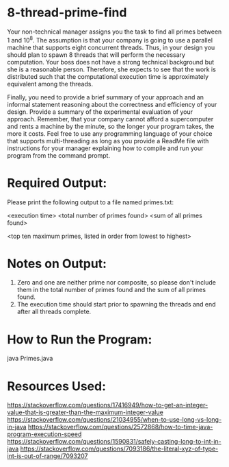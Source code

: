 # 8-thread-prime-find
Your non-technical manager assigns you the task to find all primes between 1 and 10<sup>8</sup>.  The assumption is that your company is going to use a parallel machine that supports eight concurrent threads. Thus, in your design you should plan to spawn 8 threads that will perform the necessary computation. Your boss does not have a strong technical background but she is a reasonable person. Therefore, she expects to see that the work is distributed such that the computational execution time is approximately equivalent among the threads.

Finally, you need to provide a brief summary of your approach and an informal statement reasoning about the correctness and efficiency of your design. Provide a summary of the experimental evaluation of your approach. Remember, that your company cannot afford a supercomputer and rents a machine by the minute, so the longer your program takes, the more it costs. Feel free to use any programming language of your choice that supports multi-threading as long as you provide a ReadMe file with instructions for your manager explaining how to compile and run your program from the command prompt.  

 

# Required Output:

Please print the following output to a file named primes.txt:

\<execution time>  \<total number of primes found>  \<sum of all primes found>

\<top ten maximum primes, listed in order from lowest to highest>

 

# Notes on Output:

1. Zero and one are neither prime nor composite, so please don't include them in the total number of primes found and the sum of all primes found.
2. The execution time should start prior to spawning the threads and end after all threads complete.



# How to Run the Program:
java Primes.java


# Resources Used:
<https://stackoverflow.com/questions/17416949/how-to-get-an-integer-value-that-is-greater-than-the-maximum-integer-value>
<https://stackoverflow.com/questions/21034955/when-to-use-long-vs-long-in-java>
<https://stackoverflow.com/questions/2572868/how-to-time-java-program-execution-speed>
<https://stackoverflow.com/questions/1590831/safely-casting-long-to-int-in-java>
<https://stackoverflow.com/questions/7093186/the-literal-xyz-of-type-int-is-out-of-range/7093207>